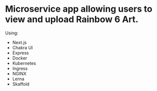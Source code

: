 # Microservice app allowing users to view and upload Rainbow 6 Art.

Using:

- Next.js
- Chakra UI
- Express
- Docker
- Kubernetes
- Ingress
- NGINX
- Lerna
- Skaffold
